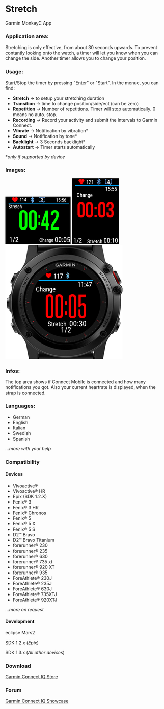 # Stretch
Garmin MonkeyC App

### Application area:
Stretching is only effective, from about 30 seconds upwards.
To prevent contantly looking onto the watch, a timer will let you know when you can change the side.
Another timer allows you to change your position.

### Usage:
Start/Stop the timer by pressing "Enter" or "Start".
In the menue, you can find:
- **Stretch** -> to setup your stretching duration
- **Transition** -> time to change position/side/ect (can be zero)
- **Repetition** -> Number of repetitions. Timer will stop automatically. 0 means no auto. stop.
- **Recording** -> Record your activity and submit the intervals to Garmin Connect.
- **Vibrate** -> Notification by vibration*
- **Sound** -> Notification by tone*
- **Backlight** -> 3 Seconds backlight*
- **Autostart** -> Timer starts automatically


*_only if supported by device_

### Images:
![Vivoactive](/Screenshots/Vivoactive.png?raw=true "Stretch - Vivoactive")
![VivoactiveHR](/Screenshots/VivoactiveHR.png?raw=true "Stretch - VivoactiveHR")
![Fenix3](/Screenshots/Fenix3.png?raw=true "Stretch - Fenix3")

### Infos:
The top area shows if Connect Mobile is connected and how many notifications you got.
Also your current heartrate is displayed, when the strap is connected.

### Languages:
- German
- English
- Italian
- Swedish
- Spanish

_...more with your help_

### Compatibility
#### Devices
- Vivoactive®
- Vivoactive® HR
- Epix (SDK 1.2.X)
- Fenix® 3
- Fenix® 3 HR
- Fenix® Chronos
- Fenix® 5
- Fenix® 5 X
- Fenix® 5 S
- D2™ Bravo
- D2™ Bravo Titanium
- forerunner® 230
- forerunner® 235
- forerunner® 630
- forerunner® 735 xt
- forerunner® 920 XT
- forerunner® 935
- ForeAthlete® 230J
- ForeAthlete® 235J
- ForeAthlete® 630J
- ForeAthlete® 735XTJ
- ForeAthlete® 920XTJ

_...more on request_


#### Development
eclipse Mars2

SDK 1.2.x (_Epix_)

SDK 1.3.x (_All other devices_)

### Download
[Garmin Connect IQ Store](https://apps.garmin.com/de-DE/apps/277002f0-29ab-4b08-98dd-f2ea045bf1d6)

### Forum
[Garmin Connect IQ Showcase](https://forums.garmin.com/showthread.php?368157-App-Stretch)
